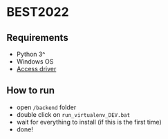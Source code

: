 # BEST2022

## Requirements
 - Python 3^
 - Windows OS
 - [Access driver](https://www.microsoft.com/en-US/download/details.aspx?id=13255)

## How to run
- open `/backend` folder
- double click on `run_virtualenv_DEV.bat`
- wait for everything to install (if this is the first time)
- done!
